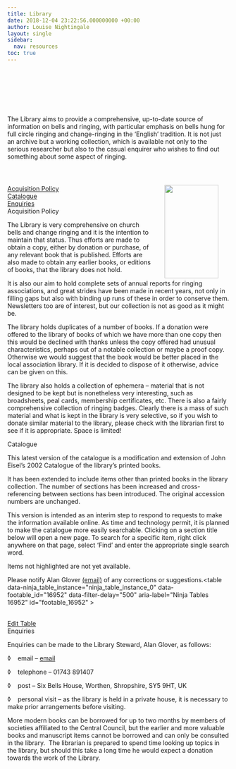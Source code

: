 ```yaml
---
title: Library
date: 2018-12-04 23:22:56.000000000 +00:00
author: Louise Nightingale
layout: single
sidebar:
  nav: resources
toc: true
---
```

<header></header> 

 

 

The Library aims to provide a comprehensive, up-to-date source of information on bells and ringing, with particular emphasis on bells hung for full circle ringing and change-ringing in the ‘English’ tradition. It is not just an archive but a working collection, which is available not only to the serious researcher but also to the casual enquirer who wishes to find out something about some aspect of ringing.<header></header> 

<img loading="lazy" src="https://cccbr.org.uk/wp-content/uploads/2018/08/lib_shelves.jpg" alt="" width="122" height="212" align="right" hspace="25" /> 

[Acquisition Policy]()  
[Catalogue]()  
[Enquiries]()  
Acquisition Policy

The Library is very comprehensive on church bells and change ringing and it is the intention to maintain that status. Thus efforts are made to obtain a copy, either by donation or purchase, of any relevant book that is published. Efforts are also made to obtain any earlier books, or editions of books, that the library does not hold.

It is also our aim to hold complete sets of annual reports for ringing associations, and great strides have been made in recent years, not only in filling gaps but also with binding up runs of these in order to conserve them. Newsletters too are of interest, but our collection is not as good as it might be.

The library holds duplicates of a number of books. If a donation were offered to the library of books of which we have more than one copy then this would be declined with thanks unless the copy offered had unusual characteristics, perhaps out of a notable collection or maybe a proof copy. Otherwise we would suggest that the book would be better placed in the local association library. If it is decided to dispose of it otherwise, advice can be given on this.

The library also holds a collection of ephemera – material that is not designed to be kept but is nonetheless very interesting, such as broadsheets, peal cards, membership certificates, etc. There is also a fairly comprehensive collection of ringing badges. Clearly there is a mass of such material and what is kept in the library is very selective, so if you wish to donate similar material to the library, please check with the librarian first to see if it is appropriate. Space is limited!

Catalogue

This latest version of the catalogue is a modification and extension of John Eisel’s 2002 Catalogue of the library’s printed books.

It has been extended to include items other than printed books in the library collection. The number of sections has been increased and cross-referencing between sections has been introduced. The original accession numbers are unchanged.

This version is intended as an interim step to respond to requests to make the information available online. As time and technology permit, it is planned to make the catalogue more easily searchable. Clicking on a section title below will open a new page. To search for a specific item, right click anywhere on that page, select ‘Find’ and enter the appropriate single search word.

Items not highlighted are not yet available.

Please notify Alan Glover [(email)](mailto:librarysteward@cccbr.tunbury.org) of any corrections or suggestions.<table data-ninja\_table\_instance="ninja\_table\_instance\_0" data-footable\_id="16952" data-filter-delay="500" aria-label="Ninja Tables 16952" id="footable_16952" ></p> <colgroup> <col> <col> <col> <col> <col> <col> </colgroup> </table> 

[  
Edit Table](/wp-admin/admin.php?page=ninja_tables#/tables/16952)  
Enquiries

Enquiries can be made to the Library Steward, Alan Glover, as follows:

◊    email – [email](mailto:librarysteward@cccbr.tunbury.org)

◊    telephone – 01743 891407

◊    post – Six Bells House, Worthen, Shropshire, SY5 9HT, UK

◊    personal visit – as the library is held in a private house, it is necessary to make prior arrangements before visiting.

More modern books can be borrowed for up to two months by members of societies affiliated to the Central Council, but the earlier and more valuable books and manuscript items cannot be borrowed and can only be consulted in the library.  The librarian is prepared to spend time looking up topics in the library, but should this take a long time he would expect a donation towards the work of the Library.
